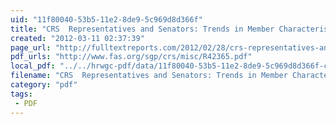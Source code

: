 ```yaml
---
uid: "11f80040-53b5-11e2-8de9-5c969d8d366f"
title: "CRS  Representatives and Senators: Trends in Member Characteristics Since 1945 | Full Text Reports..."
created: "2012-03-11 02:37:39"
page_url: "http://fulltextreports.com/2012/02/28/crs-representatives-and-senators-trends-in-member-characteristics-since-1945/"
pdf_urls: "http://www.fas.org/sgp/crs/misc/R42365.pdf"
local_pdf: "../../hrwgc-pdf/data/11f80040-53b5-11e2-8de9-5c969d8d366f-crs-representatives-and-senators-trends-in-member-characteristics-since-1945-full-text-reports.pdf"
filename: "CRS  Representatives and Senators: Trends in Member Characteristics Since 1945 | Full Text Reports.html"
category: "pdf"
tags: 
 - PDF
---
```

